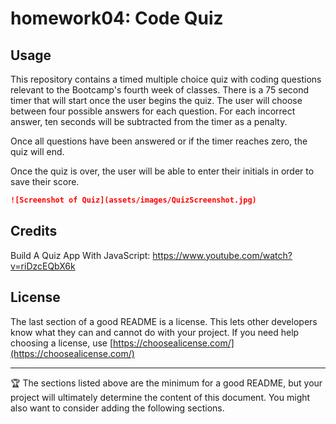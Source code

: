 # homework04: Code Quiz

## Usage 

This repository contains a timed multiple choice quiz with coding questions relevant to the Bootcamp's fourth week of classes. There is a 75 second timer that will start once the user begins the quiz. The user will choose between four possible answers for each question. For each incorrect answer, ten seconds will be subtracted from the timer as a penalty. 

Once all questions have been answered or if the timer reaches zero, the quiz will end. 

Once the quiz is over, the user will be able to enter their initials in order to save their score. 

```md
![Screenshot of Quiz](assets/images/QuizScreenshot.jpg) 
```

## Credits

Build A Quiz App With JavaScript: https://www.youtube.com/watch?v=riDzcEQbX6k

## License

The last section of a good README is a license. This lets other developers know what they can and cannot do with your project. If you need help choosing a license, use [https://choosealicense.com/](https://choosealicense.com/)


---

🏆 The sections listed above are the minimum for a good README, but your project will ultimately determine the content of this document. You might also want to consider adding the following sections.


